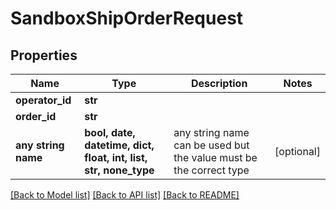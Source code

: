 # SandboxShipOrderRequest


## Properties
Name | Type | Description | Notes
------------ | ------------- | ------------- | -------------
**operator_id** | **str** |  | 
**order_id** | **str** |  | 
**any string name** | **bool, date, datetime, dict, float, int, list, str, none_type** | any string name can be used but the value must be the correct type | [optional]

[[Back to Model list]](../README.md#documentation-for-models) [[Back to API list]](../README.md#documentation-for-api-endpoints) [[Back to README]](../README.md)


